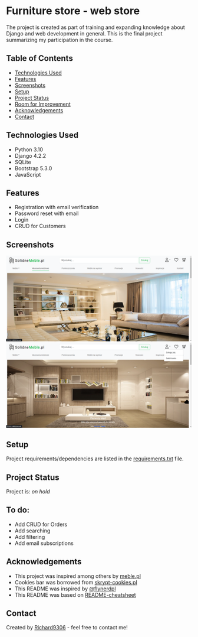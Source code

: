 # Furniture store - web store

The project is created as part of training and expanding knowledge about Django and web development in general. This is the final project summarizing my participation in the course.

## Table of Contents
* [Technologies Used](#technologies-used)
* [Features](#features)
* [Screenshots](#screenshots)
* [Setup](#setup)
* [Project Status](#project-status)
* [Room for Improvement](#room-for-improvement)
* [Acknowledgements](#acknowledgements)
* [Contact](#contact)


## Technologies Used
- Python 3.10
- Django 4.2.2
- SQLite
- Bootstrap 5.3.0
- JavaScript



## Features
- Registration with email verification
- Password reset with email
- Login
- CRUD for Customers


## Screenshots
![Example screenshot](my_store/static/my_store/img/prtsc1.png)
![Example screenshot](my_store/static/my_store/img/prtsc2.png)


## Setup
Project requirements/dependencies are listed in the [requirements.txt](requirements.txt) file.

## Project Status
Project is:  _on hold_

## To do:
- Add CRUD for Orders
- Add searching
- Add filtering
- Add email subscriptions

## Acknowledgements
- This project was inspired among others by [meble.pl](https://www.meble.pl/)
- Cookies bar was borrowed from [skrypt-cookies.pl](https://skrypt-cookies.pl/ciasteczka-darmowy-skrypt-na-strone-www)
- This README was inspired by [@flynerdpl](https://www.flynerd.pl/) 
- This README was based on [README-cheatsheet](https://github.com/ritaly/README-cheatsheet/blob/master/README.md?plain=1)


## Contact
Created by [Richard9306](https://github.com/Richard9306) - feel free to contact me!
